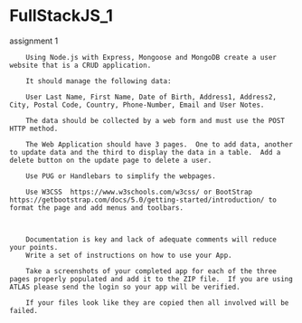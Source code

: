 # FullStackJS_1

assignment 1 

        Using Node.js with Express, Mongoose and MongoDB create a user website that is a CRUD application.
        
        It should manage the following data:
        
        User Last Name, First Name, Date of Birth, Address1, Address2, City, Postal Code, Country, Phone-Number, Email and User Notes. 
        
        The data should be collected by a web form and must use the POST HTTP method.
        
        The Web Application should have 3 pages.  One to add data, another to update data and the third to display the data in a table.  Add a delete button on the update page to delete a user.
        
        Use PUG or Handlebars to simplify the webpages.
        
        Use W3CSS  https://www.w3schools.com/w3css/ or BootStrap  https://getbootstrap.com/docs/5.0/getting-started/introduction/ to format the page and add menus and toolbars.
        
         
        
        Documentation is key and lack of adequate comments will reduce your points.
        Write a set of instructions on how to use your App.
        
        Take a screenshots of your completed app for each of the three pages properly populated and add it to the ZIP file.  If you are using ATLAS please send the login so your app will be verified.
        
        If your files look like they are copied then all involved will be failed. 
